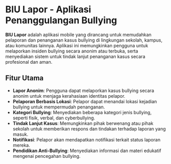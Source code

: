 # BIU Lapor - Aplikasi Penanggulangan Bullying

**BIU Lapor** adalah aplikasi mobile yang dirancang untuk memudahkan pelaporan dan penanganan kasus bullying di lingkungan sekolah, kampus, atau komunitas lainnya. Aplikasi ini memungkinkan pengguna untuk melaporkan insiden bullying secara anonim atau terbuka, serta menyediakan sistem untuk tindak lanjut penanganan kasus secara profesional dan aman.

## Fitur Utama

- **Lapor Anonim**: Pengguna dapat melaporkan kasus bullying secara anonim untuk menjaga kerahasiaan identitas pelapor.
- **Pelaporan Berbasis Lokasi**: Pelapor dapat menandai lokasi kejadian bullying untuk mempermudah penanganan.
- **Kategori Bullying**: Menyediakan beberapa kategori jenis bullying, seperti fisik, verbal, dan cyberbullying.
- **Tindak Lanjut Kasus**: Memungkinkan pihak berwenang atau pihak sekolah untuk memberikan respons dan tindakan terhadap laporan yang masuk.
- **Notifikasi**: Pelapor akan mendapatkan notifikasi terkait status laporan mereka.
- **Pendidikan Anti-Bullying**: Menyediakan informasi dan materi edukatif mengenai pencegahan bullying.
